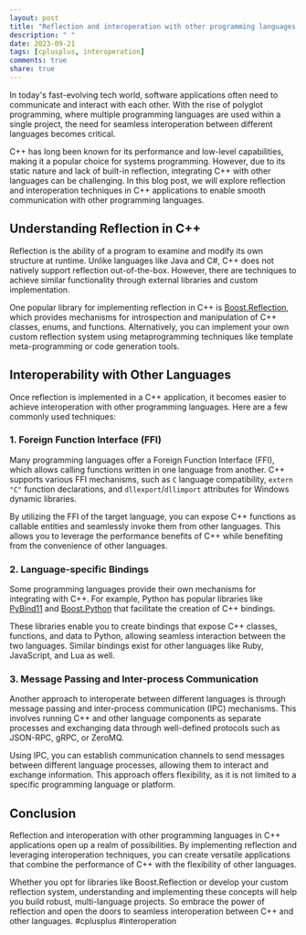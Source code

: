 ```yaml
---
layout: post
title: "Reflection and interoperation with other programming languages in C++ applications."
description: " "
date: 2023-09-21
tags: [cplusplus, interoperation]
comments: true
share: true
---
```


In today's fast-evolving tech world, software applications often need to communicate and interact with each other. With the rise of polyglot programming, where multiple programming languages are used within a single project, the need for seamless interoperation between different languages becomes critical.

C++ has long been known for its performance and low-level capabilities, making it a popular choice for systems programming. However, due to its static nature and lack of built-in reflection, integrating C++ with other languages can be challenging. In this blog post, we will explore reflection and interoperation techniques in C++ applications to enable smooth communication with other programming languages.

## Understanding Reflection in C++

Reflection is the ability of a program to examine and modify its own structure at runtime. Unlike languages like Java and C#, C++ does not natively support reflection out-of-the-box. However, there are techniques to achieve similar functionality through external libraries and custom implementation.

One popular library for implementing reflection in C++ is [Boost.Reflection](https://www.boost.org/doc/libs/1_77_0/doc/html/reflection.html), which provides mechanisms for introspection and manipulation of C++ classes, enums, and functions. Alternatively, you can implement your own custom reflection system using metaprogramming techniques like template meta-programming or code generation tools.

## Interoperability with Other Languages

Once reflection is implemented in a C++ application, it becomes easier to achieve interoperation with other programming languages. Here are a few commonly used techniques:

### 1. Foreign Function Interface (FFI)

Many programming languages offer a Foreign Function Interface (FFI), which allows calling functions written in one language from another. C++ supports various FFI mechanisms, such as `C` language compatibility, `extern "C"` function declarations, and `dllexport`/`dllimport` attributes for Windows dynamic libraries.

By utilizing the FFI of the target language, you can expose C++ functions as callable entities and seamlessly invoke them from other languages. This allows you to leverage the performance benefits of C++ while benefiting from the convenience of other languages.

### 2. Language-specific Bindings

Some programming languages provide their own mechanisms for integrating with C++. For example, Python has popular libraries like [PyBind11](https://pybind11.readthedocs.io/en/stable/) and [Boost.Python](https://www.boost.org/doc/libs/1_68_0/libs/python/doc/html/index.html) that facilitate the creation of C++ bindings.

These libraries enable you to create bindings that expose C++ classes, functions, and data to Python, allowing seamless interaction between the two languages. Similar bindings exist for other languages like Ruby, JavaScript, and Lua as well.

### 3. Message Passing and Inter-process Communication

Another approach to interoperate between different languages is through message passing and inter-process communication (IPC) mechanisms. This involves running C++ and other language components as separate processes and exchanging data through well-defined protocols such as JSON-RPC, gRPC, or ZeroMQ.

Using IPC, you can establish communication channels to send messages between different language processes, allowing them to interact and exchange information. This approach offers flexibility, as it is not limited to a specific programming language or platform.

## Conclusion

Reflection and interoperation with other programming languages in C++ applications open up a realm of possibilities. By implementing reflection and leveraging interoperation techniques, you can create versatile applications that combine the performance of C++ with the flexibility of other languages.

Whether you opt for libraries like Boost.Reflection or develop your custom reflection system, understanding and implementing these concepts will help you build robust, multi-language projects. So embrace the power of reflection and open the doors to seamless interoperation between C++ and other languages. #cplusplus #interoperation